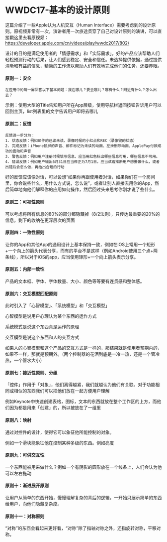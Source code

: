 # WWDC17-基本的设计原则

这篇介绍了一些Apple认为人机交互（Human Interface）需要考虑到的设计原则。原视频非常有一次，演讲者用一次旅途贯穿了自己对设计原则的演讲，可以直接戳这里去看原视频：https://developer.apple.com/cn/videos/play/wwdc2017/802/

设计的目的是满足使用者的「情感需求」和「实际需求」，好的产品应该帮助人们轻松预测行动的后果，让人们感到稳定、安全和信任。未选择提供依据，通过提供清晰和有益的信息，精简的工作流以帮助人们有效地完成他们的任务，还要养眼。

#### 原则一：安全

```
在应用中的每一屏回答以下基本问题：我在哪儿？要去哪儿？哪有什么？附近有什么？怎么出去？
```

示例：使用大型的Title告知用户所在App层级，使用导航栏返回按钮告诉用户可以回到主页，list列表里的文字告诉用户即将去哪儿

#### 原则二：反馈

```
反馈进一步分为：
1. 状态反馈：例如邮件的已读未读、录像时候的小红点和REC（录像键的状态）
2. 完成反馈：iPhone锁屏的声音、邮件标记为未读的动画、左滑删除动画、ApplePay付款成功的震动和声音
3. 警告反馈：例如用户注册时候填写信息，应当用红色标出哪些信息可用，哪些信息不可用。
4. 错误反馈：例如用户输出6月31日应当修正为7月1日。应当试着推断用户想要做什么，或者出错后会怎么做，再给出合理的行动
```

好的反馈应该像对话，可以设想“如果你再跟使用者对话，如果你们在一个房间里，你会说些什么，用什么方式说，怎么说”，或者让别人直接去用你的App，然后简单地向他们解释你的应用如何操作，然后回过头来思考你刚才说了些什么。

#### 原则三：可视性原则

可以考虑将所有信息的80%的部分都隐藏掉（8/2法则），只传达最重要的20%的信息，剩下的收纳在更深层次的页面

#### 原则四：一致性原则

让你的App和其他App的通用设计上基本保持一致，例如在iOS上常用一个矩形+一个向上的箭头代表分享，而有的平台不是这样（例如Android使用三个点+两条线），所以对于iOS的app，应当使用矩形+一个向上箭头表示分享。

#### 原则五：内部一致性

产品的文本框、字体、字体数量、大小、颜色等等要有连贯感和整体感。



#### 原则六：交互模型匹配原则

此时引入了「心智模型」、「系统模型」和「交互模型」

心智模型是说用户心理认为某个东西的运作方式

系统模式是说这个东西真是运作的原理

交互模型是说这个东西和人的交互方式

如果人的心智模型和这个产品的交互方式是一样的，那结果就是使用者预期内的，如果不一样，那就是预期外。（两个控制器的花洒到底是一冷一热，还是一个管冷热，一个管水大小）

#### 原则七：接近性原则、分组

「控件」作用于「对象」，他们离得越紧，我们就越认为他们有关联。对于功能相同或相似的东西我们可以把他们放在一起方便用户理解

例如Keynote中快速创建表格，图标，文本的东西就放在整个工作区的上方，而他们因为都是用来「创建」的，所以被放在了一组里

#### 原则八：映射

通过对控件的设计，使得它可以象征他所能控制的对象。

例如一个滑块能象征他在控制某种多级的东西。例如亮度

#### 原则九：可供交互性

一个东西能被用来做什么？例如一个有阴影的圆形放在一个线条上，人们会认为他可以左右拖动

#### 原则十：渐进展开原则

让用户从简单的东西开始，慢慢理解复杂的背后的逻辑，一开始只展示简单的东西给用户，向他们隐藏复杂度。

#### 原则十一：对称原则

“对称”的东西会看起来更好看，“对称”除了指轴对称之外，还指旋转对称，平移对称。

